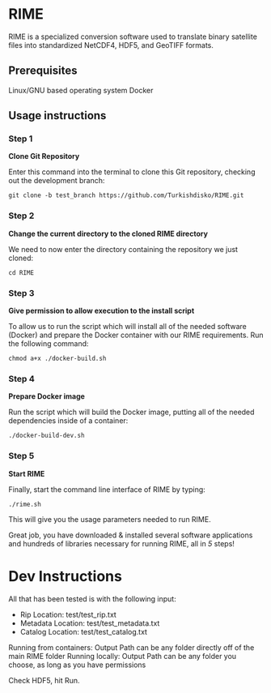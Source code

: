 # RIME
RIME is a specialized conversion software used to translate binary satellite files into standardized NetCDF4, HDF5, and GeoTIFF formats.
## Prerequisites
Linux/GNU based operating system
Docker

## Usage instructions
### Step 1
**Clone Git Repository**

Enter this command into the terminal to clone this Git repository, checking out the development branch:

`git clone -b test_branch https://github.com/Turkishdisko/RIME.git`

### Step 2
**Change the current directory to the cloned RIME directory**

We need to now enter the directory containing the repository we just cloned:

`cd RIME`

### Step 3
**Give permission to allow execution to the install script**

To allow us to run the script which will install all of the needed software (Docker) and prepare the Docker container with our RIME requirements.  Run the following command:

`chmod a+x ./docker-build.sh`

### Step 4
**Prepare Docker image**

Run the script which will build the Docker image, putting all of the needed dependencies inside of a container:

`./docker-build-dev.sh`

### Step 5
**Start RIME**

Finally, start the command line interface of RIME by typing:

`./rime.sh`

This will give you the usage parameters needed to run RIME.

Great job, you have downloaded & installed several software applications and hundreds of libraries necessary for running RIME, all in _5_ steps!


# Dev Instructions


All that has been tested is with the following input:
  - Rip Location: test/test_rip.txt
  - Metadata Location: test/test_metadata.txt
  - Catalog Location:  test/test_catalog.txt

Running from containers: Output Path can be any folder directly off of the main RIME folder
Running locally: Output Path can be any folder you choose, as long as you have permissions

Check HDF5, hit Run.
